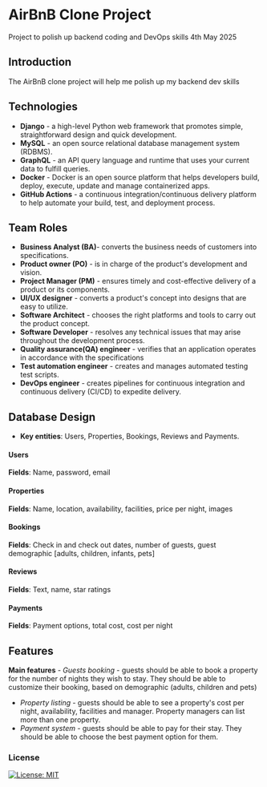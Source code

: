 # AirBnB Clone Project

Project to polish up backend coding and DevOps skills 
4th May 2025

## Introduction

The AirBnB clone project will help me polish up my backend dev skills

## Technologies

- **Django** - a high-level Python web framework that promotes simple, straightforward design and quick development. 
- **MySQL** - an open source relational database management system (RDBMS).
- **GraphQL** - an API query language and runtime that uses your current data to fulfill queries.
- **Docker** - Docker is an open source platform that helps developers build, deploy, execute, update and manage containerized apps.
- **GitHub Actions** - a continuous integration/continuous delivery platform to help automate your build, test, and deployment process.

## Team Roles

- **Business Analyst (BA)**- converts the business needs of customers into specifications.  
- **Product owner (PO)** - is in charge of the product's development and vision.
- **Project Manager (PM)** - ensures timely and cost-effective delivery of a product or its components.
- **UI/UX designer** - converts a product's concept into designs that are easy to utilize.
- **Software Architect** - chooses the right platforms and tools to carry out the product concept.
- **Software Developer** - resolves any technical issues that may arise throughout the development process.
- **Quality assurance(QA) engineer** - verifies that an application operates in accordance with the specifications
- **Test automation engineer** - creates and manages automated testing test scripts.
- **DevOps engineer** - creates pipelines for continuous integration and continuous delivery (CI/CD) to expedite delivery.
    
## Database Design

- **Key entities**: Users, Properties, Bookings, Reviews and Payments.

#### Users
**Fields**: Name, password, email

#### Properties
**Fields**: Name, location, availability, facilities, price per night, images

#### Bookings
**Fields**: Check in and check out dates, number of guests, guest demographic [adults, children, infants, pets]

#### Reviews
**Fields**: Text, name, star ratings

#### Payments
**Fields**: Payment options, total cost, cost per night

## Features
**Main features**
_- Guests booking_ - guests should be able to book a property for the number of nights they wish to stay. They should be able to customize their booking, based on demographic (adults, children and pets)
- _Property listing_ - guests should be able to see a property's cost per night, availability, facilities and manager. Property managers can list more than one property.
- _Payment system_ - guests should be able to pay for their stay. They should be able to choose the best payment option for them.

### License

[![License: MIT](https://img.shields.io/badge/License-MIT-yellow.svg)](https://opensource.org/licenses/MIT)
